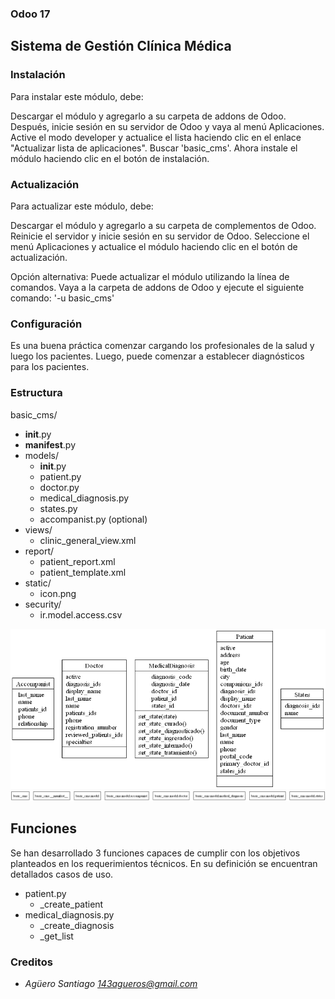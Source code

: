 ### Odoo 17

## Sistema de Gestión Clínica Médica

### Instalación

Para instalar este módulo, debe:

Descargar el módulo y agregarlo a su carpeta de addons de Odoo. Después, inicie sesión en
su servidor de Odoo y vaya al menú Aplicaciones. Active el modo developer y actualice el
lista haciendo clic en el enlace "Actualizar lista de aplicaciones".
Buscar 'basic_cms'. Ahora instale el módulo haciendo clic en el botón de instalación.

### Actualización

Para actualizar este módulo, debe:

Descargar el módulo y agregarlo a su carpeta de complementos de Odoo. Reinicie el servidor
y inicie sesión en su servidor de Odoo. Seleccione el menú Aplicaciones y actualice el módulo haciendo
clic en el botón de actualización.

Opción alternativa:
Puede actualizar el módulo utilizando la línea de comandos.
Vaya a la carpeta de addons de Odoo y ejecute el siguiente comando:
'-u basic_cms'

### Configuración

Es una buena práctica comenzar cargando los profesionales de la salud
y luego los pacientes. 
Luego, puede comenzar a establecer diagnósticos para los pacientes.

### Estructura

basic_cms/
  * __init__.py
  * __manifest__.py
  * models/
    * __init__.py
    * patient.py
    * doctor.py
    * medical_diagnosis.py
    * states.py
    * accompanist.py (optional)
  * views/
    * clinic_general_view.xml
  * report/
    * patient_report.xml
    * patient_template.xml
  * static/
    * icon.png
  * security/
    * ir.model.access.csv


![plot](./classes_Project.png)
![plot](./packages_Project.png)

## Funciones

Se han desarrollado 3 funciones capaces de cumplir con los objetivos planteados en los requerimientos técnicos.
En su definición se encuentran detallados casos de uso.

* patient.py
  * _create_patient
* medical_diagnosis.py 
  * _create_diagnosis
  * _get_list

### Creditos

* _Agüero Santiago <143agueros@gmail.com>_
